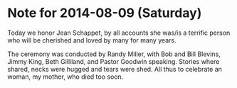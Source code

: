 # Note for 2014-08-09 (Saturday)

Today we honor Jean Schappet, by all accounts she was/is a terrific person who will be cherished and loved by many for many years. 

The ceremony was conducted by Randy Miller, with Bob and Bill Blevins, Jimmy King, Beth Gilliland, and Pastor Goodwin speaking. Stories where shared, necks were hugged and tears were shed. All thus to celebrate an woman, my mother, who died too soon.
